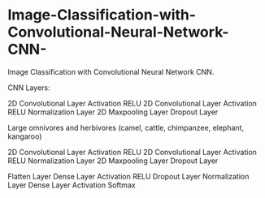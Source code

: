# Image-Classification-with-Convolutional-Neural-Network-CNN-

 Image Classification with Convolutional Neural Network CNN.
 
 CNN Layers:

2D Convolutional Layer
Activation RELU
2D Convolutional Layer
Activation RELU
Normalization Layer
2D Maxpooling Layer
Dropout Layer

Large omnivores and herbivores (camel, cattle, chimpanzee, elephant, kangaroo)
 
2D Convolutional Layer
Activation RELU
2D Convolutional Layer
Activation RELU
Normalization Layer
2D Maxpooling Layer
Dropout Layer

Flatten Layer
Dense Layer
Activation RELU
Dropout Layer
Normalization Layer
Dense Layer
Activation Softmax 
